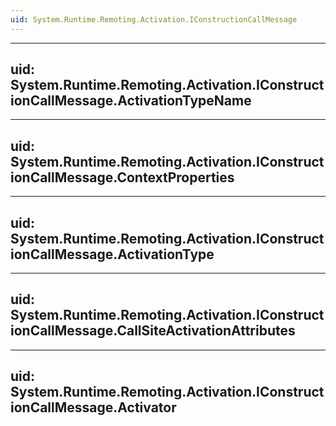 ```yaml
---
uid: System.Runtime.Remoting.Activation.IConstructionCallMessage
---
```


---
uid: System.Runtime.Remoting.Activation.IConstructionCallMessage.ActivationTypeName
---

---
uid: System.Runtime.Remoting.Activation.IConstructionCallMessage.ContextProperties
---

---
uid: System.Runtime.Remoting.Activation.IConstructionCallMessage.ActivationType
---

---
uid: System.Runtime.Remoting.Activation.IConstructionCallMessage.CallSiteActivationAttributes
---

---
uid: System.Runtime.Remoting.Activation.IConstructionCallMessage.Activator
---
